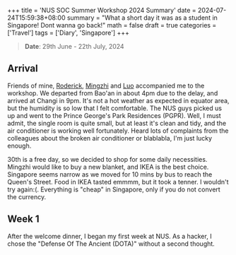 +++
title = 'NUS SOC Summer Workshop 2024 Summary'
date = 2024-07-24T15:59:38+08:00
summary = "What a short day it was as a student in Singapore! Dont wanna go back!"
math = false
draft = true
categories = ['Travel']
tags = ['Diary', 'Singapore']
+++

> **Date**: 29th June - 22th July, 2024

## Arrival

Friends of mine, [Roderick](https://github.com/RoderickQiu), [Mingzhi](https://github.com/Dilemma-CMZ) and [Luo](https://github.com/wLUOw) accompanied me to the workshop. We departed from Bao'an in about 4pm due to the delay, and arrived at Changi in 9pm. It's not a hot weather as expected in equator area, but the humidity is so low that I felt comfortable. The NUS guys picked us up and went to the Prince George's Park Residences (PGPR). Well, I must admit, the single room is quite small, but at least it's clean and tidy, and the air conditioner is working well fortunately. Heard lots of complaints from the colleagues about the broken air conditioner or blablabla, I'm just lucky enough.

30th is a free day, so we decided to shop for some daily necessities. Mingzhi would like to buy a new blanket, and IKEA is the best choice. Singapore seems narrow as we moved for 10 mins by bus to reach the Queen's Street. Food in IKEA tasted emmmm, but it took a tenner. I wouldn't try again:(. Everything is "cheap" in Singapore, only if you do not convert the currency.

## Week 1

After the welcome dinner, I began my first week at NUS. As a hacker, I chose the "Defense Of The Ancient (DOTA)" without a second thought. 

